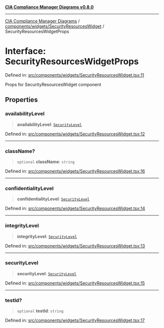 [**CIA Compliance Manager Diagrams v0.8.0**](../../../../README.md)

***

[CIA Compliance Manager Diagrams](../../../../modules.md) / [components/widgets/SecurityResourcesWidget](../README.md) / SecurityResourcesWidgetProps

# Interface: SecurityResourcesWidgetProps

Defined in: [src/components/widgets/SecurityResourcesWidget.tsx:11](https://github.com/Hack23/cia-compliance-manager/blob/78912779fad2796d4afcf9e0a863cca80a66b25f/src/components/widgets/SecurityResourcesWidget.tsx#L11)

Props for SecurityResourcesWidget component

## Properties

### availabilityLevel

> **availabilityLevel**: [`SecurityLevel`](../../../../types/cia/type-aliases/SecurityLevel.md)

Defined in: [src/components/widgets/SecurityResourcesWidget.tsx:12](https://github.com/Hack23/cia-compliance-manager/blob/78912779fad2796d4afcf9e0a863cca80a66b25f/src/components/widgets/SecurityResourcesWidget.tsx#L12)

***

### className?

> `optional` **className**: `string`

Defined in: [src/components/widgets/SecurityResourcesWidget.tsx:16](https://github.com/Hack23/cia-compliance-manager/blob/78912779fad2796d4afcf9e0a863cca80a66b25f/src/components/widgets/SecurityResourcesWidget.tsx#L16)

***

### confidentialityLevel

> **confidentialityLevel**: [`SecurityLevel`](../../../../types/cia/type-aliases/SecurityLevel.md)

Defined in: [src/components/widgets/SecurityResourcesWidget.tsx:14](https://github.com/Hack23/cia-compliance-manager/blob/78912779fad2796d4afcf9e0a863cca80a66b25f/src/components/widgets/SecurityResourcesWidget.tsx#L14)

***

### integrityLevel

> **integrityLevel**: [`SecurityLevel`](../../../../types/cia/type-aliases/SecurityLevel.md)

Defined in: [src/components/widgets/SecurityResourcesWidget.tsx:13](https://github.com/Hack23/cia-compliance-manager/blob/78912779fad2796d4afcf9e0a863cca80a66b25f/src/components/widgets/SecurityResourcesWidget.tsx#L13)

***

### securityLevel

> **securityLevel**: [`SecurityLevel`](../../../../types/cia/type-aliases/SecurityLevel.md)

Defined in: [src/components/widgets/SecurityResourcesWidget.tsx:15](https://github.com/Hack23/cia-compliance-manager/blob/78912779fad2796d4afcf9e0a863cca80a66b25f/src/components/widgets/SecurityResourcesWidget.tsx#L15)

***

### testId?

> `optional` **testId**: `string`

Defined in: [src/components/widgets/SecurityResourcesWidget.tsx:17](https://github.com/Hack23/cia-compliance-manager/blob/78912779fad2796d4afcf9e0a863cca80a66b25f/src/components/widgets/SecurityResourcesWidget.tsx#L17)
